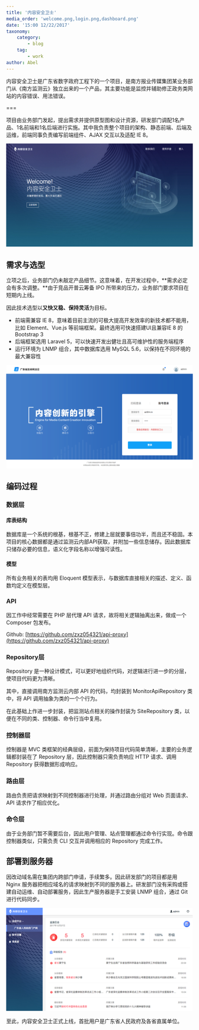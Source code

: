 ```yaml
---
title: '内容安全卫士'
media_order: 'welcome.png,login.png,dashboard.png'
date: '15:00 12/22/2017'
taxonomy:
    category:
        - blog
    tag:
        - work
author: Abel
---
```


内容安全卫士是广东省数字政府工程下的一个项目，是南方报业传媒集团某业务部门从《南方监测云》独立出来的一个产品，其主要功能是监控并辅助修正政务类网站的内容错误、用法错误。

===

项目由业务部门发起，提出需求并提供原型图和设计资源，研发部门调配1名产品、1名前端和1名后端进行实施。其中我负责整个项目的架构、静态前端、后端及运维，前端同事负责编写前端组件、AJAX 交互以及适配 IE 8。

![欢迎页面](welcome.png)

## 需求与选型

立项之后，业务部门仍未敲定产品细节。这意味着，在开发过程中，**需求必定会有多次调整。**由于竞品开普云筹备 IPO 所带来的压力，业务部门要求项目在短期内上线。

因此技术选型以**又快又稳、保持灵活**为目标。

- 前端需兼容 IE 8，意味着目前主流的可极大提高开发效率的新技术都不能用，比如 Element、Vue.js 等前端框架。最终选用可快速搭建UI且兼容IE 8 的 Bootstrap 3
- 后端框架选用 Laravel 5，可以快速开发出健壮且高可维护性的服务端程序
- 运行环境为 LNMP 组合，其中数据库选用 MySQL 5.6，以保持在不同环境的最大兼容性

![登录页面](login.png)

## 编码过程

### 数据层

#### 库表结构

数据库是一个系统的根基，根基不正，修建上层就要事倍功半，而且还不稳固。本项目的核心数据都是通过监测云内部API获取，并附加一些信息储存。因此数据库只储存必要的信息，语义化字段名称以增强可读性。

#### 模型

所有业务相关的表均用 Eloquent 模型表示，与数据库直接相关的描述、定义、函数均定义在模型层。

### API

因工作中经常需要在 PHP 层代理 API 请求，故将相关逻辑抽离出来，做成一个 Composer 包发布。

Github: [https://github.com/zxz054321/api-proxy](https://github.com/zxz054321/api-proxy)

### Repository层

Repository 是一种设计模式，可以更好地组织代码，对逻辑进行进一步的分层，使项目代码更为清晰。

其中，直接调用南方监测云内部 API 的代码，均封装到 MonitorApiRepository 类中，将 API 调用抽象为类的一个个行为。

在此基础上作进一步封装，把监测站点相关的操作封装为 SiteRepository 类，以便在不同的类、控制器、命令行当中复用。

### 控制器层

控制器是 MVC 类框架的经典层级，前面为保持项目代码简单清晰，主要的业务逻辑都封装在了 Repository 层，因此控制器只需负责响应 HTTP 请求、调用 Repository 获得数据形成响应。

### 路由层

路由负责把请求映射到不同控制器进行处理，并通过路由分组对 Web 页面请求、API 请求作了相应优化。

### 命令层

由于业务部门暂不需要后台，因此用户管理、站点管理都通过命令行实现。命令跟控制器类似，只需负责 CLI 交互并调用相应的 Repository 完成工作。

## 部署到服务器

因改动域名需在集团内跨部门申请，手续繁多。因此研发部门的项目都是用 Nginx 服务器把相应域名的请求映射到不同的服务器上。研发部门没有采购或搭建自动运维、自动部署服务，因此生产服务器是手工安装 LNMP 组合，通过 Git 进行代码同步。

![仪表盘](dashboard.png)

至此，内容安全卫士正式上线，首批用户是广东省人民政府及各省直属单位。